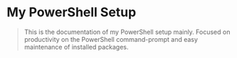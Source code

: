# My PowerShell Setup

> This is the documentation of my PowerShell setup mainly. Focused on productivity on the PowerShell command-prompt and easy maintenance of installed packages.